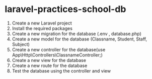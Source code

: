 # laravel-practices-school-db

1. Create a new Laravel project 
2. Install the required packages
3. Create a new migration for the database (.env , database.php)
4. Create a new model for the database (Classname, Student, Staff, Subject)
5. Create a new controller for the database(use App\Http\Controllers\ClassnameController;)
6. Create a new view for the database
7. Create a new route for the database
8. Test the database using the controller and view

